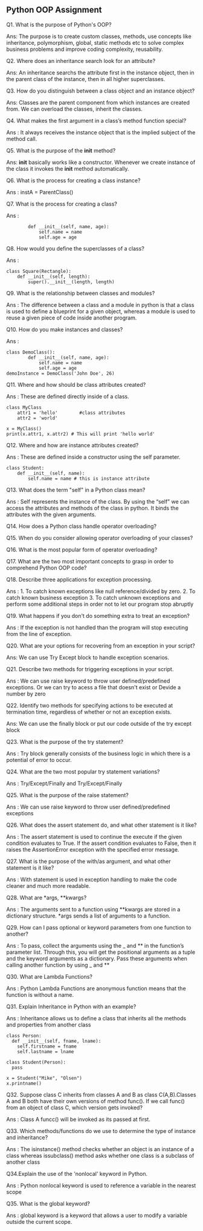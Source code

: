 ## Python OOP Assignment

Q1. What is the purpose of Python&#39;s OOP?

Ans: The purpose is to create custom classes, methods, use concepts like inheritance, polymorphism, global, static methods etc to solve complex business problems and improve coding complexity, reusability.

Q2. Where does an inheritance search look for an attribute?

Ans: An inheritance searchs the attribute first in the instance object, then in the parent class of the instance, then in all higher superclasses.

Q3. How do you distinguish between a class object and an instance object?

Ans: Classes are the parent component from which instances are created from. We can overload the classes, inherit the classes.

Q4. What makes the first argument in a class’s method function special?

Ans : It always receives the instance object that is the implied subject of the method call.

Q5. What is the purpose of the **init** method?

Ans: **init** basically works like a constructor. Whenever we create instance of the class it invokes the **init** method automatically.

Q6. What is the process for creating a class instance?

Ans : instA = ParentClass()

Q7. What is the process for creating a class?

Ans :

```class DemoClass():
        def __init__(self, name, age):
            self.name = name
            self.age = age
```

Q8. How would you define the superclasses of a class?

Ans :

```
class Square(Rectangle):
    def __init__(self, length):
        super().__init__(length, length)
```

Q9. What is the relationship between classes and modules?

Ans : The difference between a class and a module in python is that a class is used to define a blueprint for a given object, whereas a module is used to reuse a given piece of code inside another program.

Q10. How do you make instances and classes?

Ans :

```
class DemoClass():
        def __init__(self, name, age):
            self.name = name
            self.age = age
demoInstance = DemoClass('John Doe', 26)
```

Q11. Where and how should be class attributes created?

Ans : These are defined directly inside of a class.

```
class MyClass
    attr1 = 'hello'        #class attributes
    attr2 = 'world'

x = MyClass()
print(x.attr1, x.attr2) # This will print 'hello world'
```

Q12. Where and how are instance attributes created?

Ans : These are defined inside a constructor using the self parameter.

```
class Student:
    def __init__(self, name):
        self.name = name # this is instance attribute
```

Q13. What does the term &quot;self&quot; in a Python class mean?

Ans : Self represents the instance of the class. By using the “self” we can access the attributes and methods of the class in python. It binds the attributes with the given arguments.

Q14. How does a Python class handle operator overloading?

Q15. When do you consider allowing operator overloading of your classes?

Q16. What is the most popular form of operator overloading?

Q17. What are the two most important concepts to grasp in order to comprehend Python OOP code?

Q18. Describe three applications for exception processing.

Ans : 1. To catch known exceptions like null reference/divided by zero. 2. To catch known business exception 3. To catch unknown exceptions and perform some additional steps in order not to let our program stop abruptly

Q19. What happens if you don&#39;t do something extra to treat an exception?

Ans : If the exception is not handled than the program will stop executing from the line of exception.

Q20. What are your options for recovering from an exception in your script?

Ans: We can use Try Except block to handle exception scenarios.

Q21. Describe two methods for triggering exceptions in your script.

Ans : We can use raise keyword to throw user defined/predefined exceptions. Or we can try to acess a file that doesn't exist or Devide a number by zero

Q22. Identify two methods for specifying actions to be executed at termination time, regardless of
whether or not an exception exists.

Ans: We can use the finally block or put our code outside of the try except block

Q23. What is the purpose of the try statement?

Ans : Try block generally consists of the business logic in which there is a potential of error to occur.

Q24. What are the two most popular try statement variations?

Ans : Try/Except/Finally and Try/Except/Finally

Q25. What is the purpose of the raise statement?

Ans : We can use raise keyword to throw user defined/predefined exceptions

Q26. What does the assert statement do, and what other statement is it like?

Ans : The assert statement is used to continue the execute if the given condition evaluates to True. If the assert condition evaluates to False, then it raises the AssertionError exception with the specified error message.

Q27. What is the purpose of the with/as argument, and what other statement is it like?

Ans : With statement is used in exception handling to make the code cleaner and much more readable.

Q28. What are \*args, \*\*kwargs?

Ans : The arguments sent to a function using \**kwargs are stored in a dictionary structure. *args sends a list of arguments to a function.

Q29. How can I pass optional or keyword parameters from one function to another?

Ans : To pass, collect the arguments using the _ and \*\* in the function’s parameter list. Through this, you will get the positional arguments as a tuple and the keyword arguments as a dictionary. Pass these arguments when calling another function by using _ and \*\*

Q30. What are Lambda Functions?

Ans : Python Lambda Functions are anonymous function means that the function is without a name.

Q31. Explain Inheritance in Python with an example?

Ans : Inheritance allows us to define a class that inherits all the methods and properties from another class

```
class Person:
  def __init__(self, fname, lname):
    self.firstname = fname
    self.lastname = lname

class Student(Person):
  pass

x = Student("Mike", "Olsen")
x.printname()
```

Q32. Suppose class C inherits from classes A and B as class C(A,B).Classes A and B both have their own versions of method func(). If we call func() from an object of class C, which version gets invoked?

Ans : Class A funcc() will be invoked as its passed at first.

Q33. Which methods/functions do we use to determine the type of instance and inheritance?

Ans : The isinstance() method checks whether an object is an instance of a class whereas issubclass() method asks whether one class is a subclass of another class

Q34.Explain the use of the 'nonlocal' keyword in Python.

Ans : Python nonlocal keyword is used to reference a variable in the nearest scope

Q35. What is the global keyword?

Ans : global keyword is a keyword that allows a user to modify a variable outside the current scope.
